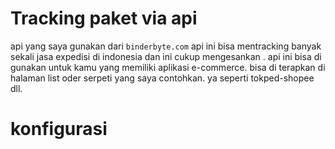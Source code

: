 # Tracking paket via api
api yang saya gunakan dari <code>binderbyte.com</code> api ini bisa mentracking banyak sekali jasa expedisi di indonesia dan ini cukup mengesankan . api ini bisa di gunakan untuk kamu yang memiliki aplikasi e-commerce. bisa di terapkan di halaman list oder serpeti yang saya contohkan. ya seperti tokped-shopee dll.

# konfigurasi
